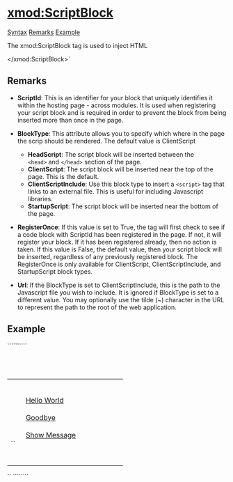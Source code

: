 # <xmod:ScriptBlock>

<a name="top"></a>

[Syntax](#syntax) [Remarks](#remarks) [Example](#example)

The xmod:ScriptBlock tag is used to inject HTML<script> tags into one of several different locations in the page. Typically this is used to insert Javascript functions and/or libraries into the page. You can also insert <style> tags into the page using this tag.

<a name="syntax"></a>

## Syntax

<div xmlns="">`<xmod:ScriptBlock  
    ScriptId="s_tring_"  
    BlockType="HeadScript|**ClientScript**|StartupScript|ClientScriptInclude"  
    RegisterOnce="True|**False**"  
    Url="_url_" >  
``  
    <script type="text/javascript" ...>  
      ..._Javascript_...  
    </script>  

</xmod:ScriptBlock>`</div>


## Remarks

*   **ScriptId**: This is an identifier for your block that uniquely identifies it within the hosting page - across modules. It is used when registering your script block and is required in order to prevent the block from being inserted more than once in the page.  

*   **BlockType**: This attribute allows you to specify which where in the page the scrip should be rendered. The default value is ClientScript
    *   **HeadScript**: The script block will be inserted between the `<head>` and `</head>` section of the page.
    *   **ClientScript**: The script block will be inserted near the top of the page. This is the default.
    *   **ClientScriptInclude**: Use this block type to insert a `<script>` tag that links to an external file. This is useful for including Javascript libraries.
    *   **StartupScript**: The script block will be inserted near the bottom of the page.  

*   **RegisterOnce**: If this value is set to True, the tag will first check to see if a code block with ScriptId has been registered in the page. If not, it will register your block. If it has been registered already, then no action is taken. If this value is False, the default value, then your script block will be inserted, regardless of any previously registered block. The RegisterOnce is only available for ClientScript, ClientScriptInclude, and StartupScript block types.  

*   **Url**: If the BlockType is set to ClientScriptInclude, this is the path to the Javascript file you wish to include. It is ignored if BlockType is set to a different value. You may optionally use the tilde (~) character in the URL to represent the path to the root of the web application.

## Example

<div xmlns="">``````````<div>  
<xmod:ScriptBlock ScriptId="AlertScripts" RegisterOnce="true">  
  <script language="javascript">  
    function helloWorld(){  
      alert('Hello World');  
    }  
    function goodbyeWorld(){  
      alert('Goodbye Cruel World');  
    }  
    function showMessage(sMessage){  
      alert(sMessage);  
    }  
  </script>  
</xmod:ScriptBlock>  
  <table width="100%">  
    <tr>  
      <td width="250" valign="top">  

        <!-- SCRIPT BLOCK EXAMPLE -->  
        <a href="#" onclick="helloWorld();">Hello World</a><br />  
        <a href="#" onclick="goodbyeWorld();">Goodbye</a><br />  
        <a href="#" onclick="showMessage('Hello and Goodbye')">Show Message</a>  
``  
      </td>  
    </tr>  
  </table>  
</div>`` ```````` </div>

